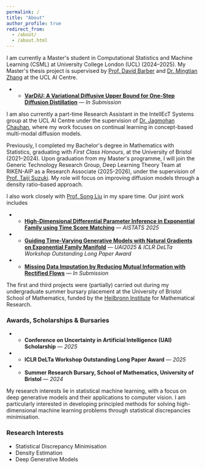 ```yaml
---
permalink: /
title: "About"
author_profile: true
redirect_from: 
  - /about/
  - /about.html
---
```


I am currently a Master's student in Computational Statistics and Machine Learning (CSML) at University College London (UCL) (2024–2025). My Master's thesis project is supervised by [Prof. David Barber](http://web4.cs.ucl.ac.uk/staff/D.Barber/pmwiki/pmwiki.php) and [Dr. Mingtian Zhang](https://mingtian.ai/) at the UCL AI Centre. 

- - **[VarDiU: A Variational Diffusive Upper Bound for One-Step Diffusion Distillation]([https://proceedings.mlr.press/v258/williams25a.html](https://arxiv.org/abs/2508.20646))** — *In Submission*

I am also currently a part-time Research Assistant in the IntellEcT Systems group at the UCL AI Centre under the supervision of [Dr. Jagmohan Chauhan](https://sites.google.com/view/jagmohan-chauhan), where my work focuses on continual learning in concept-based multi-modal diffusion models. 

Previously, I completed my Bachelor's degree in Mathematics with Statistics, graduating with *First Class Honours*, at the University of Bristol (2021–2024). Upon graduation from my Master's programme, I will join the Generic Technology Research Group, Deep Learning Theory Team at RIKEN-AIP as a Research Associate (2025-2026), under the supervision of [Prof. Taiji Suzuki](https://ibis.t.u-tokyo.ac.jp/suzuki/). My role will focus on improving diffusion models through a density ratio–based approach. 

I also work closely with [Prof. Song Liu](https://allmodelsarewrong.net) in my spare time. Our joint work includes

- - **[High-Dimensional Differential Parameter Inference in Exponential Family using Time Score Matching](https://proceedings.mlr.press/v258/williams25a.html)** — *AISTATS 2025*
- - **[Guiding Time-Varying Generative Models with Natural Gradients on Exponential Family Manifold](https://arxiv.org/pdf/2502.07650)** — *UAI2025 & ICLR DeLTa Workshop Outstanding Long Paper Award*
- - **[Missing Data Imputation by Reducing Mutual Information with Rectified Flows](https://arxiv.org/abs/2505.11749)** — *In Submission*
    
The first and third projects were (partially) carried out during my undergraduate summer bursary placement at the University of Bristol School of Mathematics, funded by the [Heilbronn Institute](https://heilbronn.ac.uk/) for Mathematical Research.

### Awards, Scholarships & Bursaries

- - **Conference on Uncertainty in Artificial Intelligence (UAI) Scholarship** — *2025*
- - **ICLR DeLTa Workshop Outstanding Long Paper Award** — *2025*
- - **Summer Research Bursary, School of Mathematics, University of Bristol** — *2024*  

My research interests lie in statistical machine learning, with a focus on deep generative models and their applications to computer vision. I am particularly interested in developing principled methods for solving high-dimensional machine learning problems through statistical discrepancies minimisation.

### Research Interests
- Statistical Discrepancy Minimisation  
- Density Estimation  
- Deep Generative Models  

